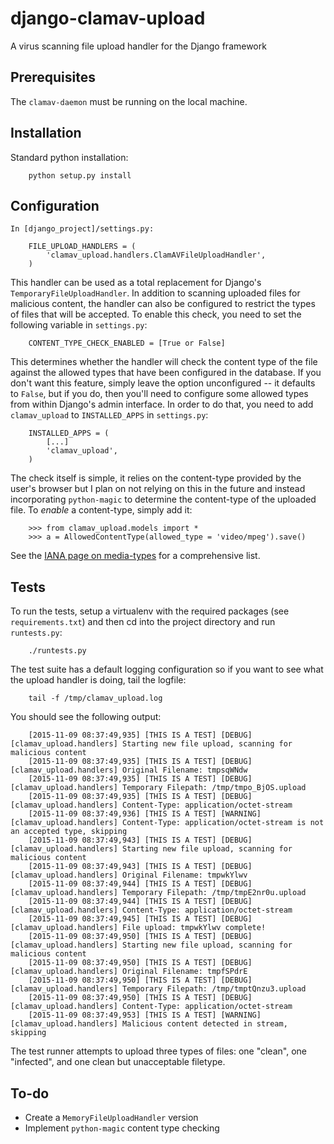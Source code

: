 # django-clamav-upload
A virus scanning file upload handler for the Django framework

## Prerequisites

The ``clamav-daemon`` must be running on the local machine.

## Installation

Standard python installation:

        python setup.py install

## Configuration

    In [django_project]/settings.py:

        FILE_UPLOAD_HANDLERS = (
            'clamav_upload.handlers.ClamAVFileUploadHandler',
        )

This handler can be used as a total replacement for Django's ``TemporaryFileUploadHandler``. In addition to scanning uploaded files for malicious content, the handler can also be configured to restrict the types of files that will be accepted. To enable this check, you need to set the following variable in ``settings.py``:

        CONTENT_TYPE_CHECK_ENABLED = [True or False]

This determines whether the handler will check the content type of the file against the allowed types that have been configured in the database. If you don't want this feature, simply leave the option unconfigured -- it defaults to ``False``, but if you do, then you'll need to configure some allowed types from within Django's admin interface. In order to do that, you need to add ``clamav_upload`` to ``INSTALLED_APPS`` in ``settings.py``:

        INSTALLED_APPS = (
            [...]
            'clamav_upload',
        )

The check itself is simple, it relies on the content-type provided by the user's browser but I plan on not relying on this in the future and instead incorporating ``python-magic`` to determine the content-type of the uploaded file. To _enable_ a content-type, simply add it:
 
        >>> from clamav_upload.models import *
        >>> a = AllowedContentType(allowed_type = 'video/mpeg').save()
        
See the [IANA page on media-types](http://www.iana.org/assignments/media-types/media-types.xhtml) for a comprehensive list.

## Tests

To run the tests, setup a virtualenv with the required packages (see `requirements.txt`) and then cd into the project directory and run `runtests.py`:

        ./runtests.py
        
The test suite has a default logging configuration so if you want to see what the upload handler is doing, tail the logfile:

        tail -f /tmp/clamav_upload.log
        
You should see the following output:
      
        [2015-11-09 08:37:49,935] [THIS IS A TEST] [DEBUG] [clamav_upload.handlers] Starting new file upload, scanning for malicious content
        [2015-11-09 08:37:49,935] [THIS IS A TEST] [DEBUG] [clamav_upload.handlers] Original Filename: tmpsqWNdw
        [2015-11-09 08:37:49,935] [THIS IS A TEST] [DEBUG] [clamav_upload.handlers] Temporary Filepath: /tmp/tmpo_BjOS.upload
        [2015-11-09 08:37:49,935] [THIS IS A TEST] [DEBUG] [clamav_upload.handlers] Content-Type: application/octet-stream
        [2015-11-09 08:37:49,936] [THIS IS A TEST] [WARNING] [clamav_upload.handlers] Content-Type: application/octet-stream is not an accepted type, skipping
        [2015-11-09 08:37:49,943] [THIS IS A TEST] [DEBUG] [clamav_upload.handlers] Starting new file upload, scanning for malicious content
        [2015-11-09 08:37:49,943] [THIS IS A TEST] [DEBUG] [clamav_upload.handlers] Original Filename: tmpwkYlwv
        [2015-11-09 08:37:49,944] [THIS IS A TEST] [DEBUG] [clamav_upload.handlers] Temporary Filepath: /tmp/tmpE2nr0u.upload
        [2015-11-09 08:37:49,944] [THIS IS A TEST] [DEBUG] [clamav_upload.handlers] Content-Type: application/octet-stream
        [2015-11-09 08:37:49,945] [THIS IS A TEST] [DEBUG] [clamav_upload.handlers] File upload: tmpwkYlwv complete!
        [2015-11-09 08:37:49,950] [THIS IS A TEST] [DEBUG] [clamav_upload.handlers] Starting new file upload, scanning for malicious content
        [2015-11-09 08:37:49,950] [THIS IS A TEST] [DEBUG] [clamav_upload.handlers] Original Filename: tmpfSPdrE
        [2015-11-09 08:37:49,950] [THIS IS A TEST] [DEBUG] [clamav_upload.handlers] Temporary Filepath: /tmp/tmptQnzu3.upload
        [2015-11-09 08:37:49,950] [THIS IS A TEST] [DEBUG] [clamav_upload.handlers] Content-Type: application/octet-stream
        [2015-11-09 08:37:49,953] [THIS IS A TEST] [WARNING] [clamav_upload.handlers] Malicious content detected in stream, skipping

The test runner attempts to upload three types of files: one "clean", one "infected", and one clean but unacceptable filetype. 


## To-do

* Create a ``MemoryFileUploadHandler`` version
* Implement ``python-magic`` content type checking 

